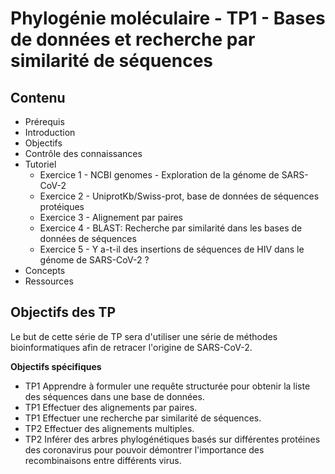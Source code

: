 # Phylogénie moléculaire - TP1 - Bases de données et recherche par similarité de séquences

## Contenu
* Prérequis
* Introduction
* Objectifs
* Contrôle des connaissances
* Tutoriel
  * Exercice 1 - NCBI genomes - Exploration de la génome de SARS-CoV-2
  * Exercice 2 - UniprotKb/Swiss-prot, base de données de séquences protéiques
  * Exercice 3 - Alignement par paires
  * Exercice 4 - BLAST: Recherche par similarité dans les bases de données de séquences
  * Exercice 5 - Y a-t-il des insertions de séquences de HIV dans le génome de SARS-CoV-2 ?
* Concepts
* Ressources

## Objectifs des TP
Le but de cette série de TP sera d'utiliser une série de méthodes bioinformatiques afin de retracer l'origine de SARS-CoV-2.

**Objectifs spécifiques**

* TP1 Apprendre à formuler une requête structurée pour obtenir la liste des séquences dans une base de données.
* TP1 Effectuer des alignements par paires.
* TP1 Effectuer une recherche par similarité de séquences.
* TP2 Effectuer des alignements multiples.
* TP2 Inférer des arbres phylogénétiques basés sur différentes protéines des coronavirus pour pouvoir démontrer l'importance des recombinaisons entre différents virus.
